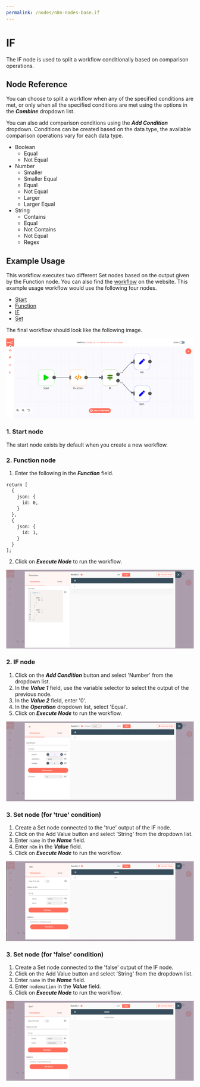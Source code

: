```yaml
---
permalink: /nodes/n8n-nodes-base.if
---
```


# IF

The IF node is used to split a workflow conditionally based on comparison operations.

## Node Reference

You can choose to split a workflow when any of the specified conditions are met, or only when all the specified conditions are met using the options in the ***Combine*** dropdown list.

You can also add comparison conditions using the ***Add Condition*** dropdown. Conditions can be created based on the data type, the available comparison operations vary for each data type.

- Boolean
	- Equal
	- Not Equal
- Number
	- Smaller
	- Smaller Equal
	- Equal
	- Not Equal
	- Larger
	- Larger Equal
- String
	- Contains
	- Equal
	- Not Contains
	- Not Equal
	- Regex

## Example Usage

This workflow executes two different Set nodes based on the output given by the Function node. You can also find the [workflow](https://n8n.io/workflows/581) on the website. This example usage workflow would use the following four nodes.
- [Start](../../core-nodes/Start/README.md)
- [Function](../../core-nodes/Function/README.md)
- [IF]()
- [Set](../../core-nodes/Set/README.md)


The final workflow should look like the following image.

![A workflow with the IF node](./workflow.png)

### 1. Start node

The start node exists by default when you create a new workflow.

### 2. Function node

1. Enter the following in the ***Function*** field.
```
return [
  {
    json: {
      id: 0,
    }
  },
  {
    json: {
      id: 1,
    }
  }
];
```
2. Click on ***Execute Node*** to run the workflow.

![Using the Function node to send data to the IF node](./Function_node.png)

### 2. IF node

1. Click on the ***Add Condition*** button and select 'Number' from the dropdown list.
2. In the ***Value 1*** field, use the variable selector to select the output of the previous node.
3. In the ***Value 2*** field, enter '0'.
4. In the ***Operation*** dropdown list, select 'Equal'.
5. Click on ***Execute Node*** to run the workflow.

![Using the IF node to conditionally execute based on the input](./IF_node.png)

### 3. Set node (for 'true' condition)

1. Create a Set node connected to the 'true' output of the IF node.
2. Click on the Add Value button and select 'String' from the dropdown list.
3. Enter `name` in the ***Name*** field.
4. Enter `n8n` in the ***Value*** field.
5. Click on ***Execute Node*** to run the workflow.

![Using the Set node to set a value when condition is true](./Set_node.png)

### 3. Set node (for 'false' condition)

1. Create a Set node connected to the 'false' output of the IF node.
2. Click on the Add Value button and select 'String' from the dropdown list.
3. Enter `name` in the ***Name*** field.
4. Enter `nodemation` in the ***Value*** field.
5. Click on ***Execute Node*** to run the workflow.

![Using the Set node to set a value when condition is false](./Set1_node.png)
